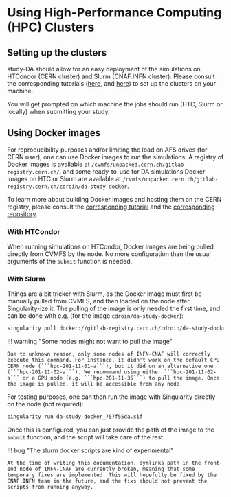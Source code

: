 # Using High-Performance Computing (HPC) Clusters

## Setting up the clusters

study-DA should allow for an easy deployment of the simulations on HTCondor (CERN cluster) and Slurm (CNAF.INFN cluster). Please consult the corresponding tutorials ([here](https://abpcomputing.web.cern.ch/guides/htcondor/), and [here](https://abpcomputing.web.cern.ch/computing_resources/hpc_cnaf/)) to set up the clusters on your machine.

You will get prompted on which machine the jobs should run (HTC, Slurm or locally) when submitting your study.

## Using Docker images

For reproducibility purposes and/or limiting the load on AFS drives (for CERN user), one can use Docker images to run the simulations. A registry of Docker images is available at ```/cvmfs/unpacked.cern.ch/gitlab-registry.cern.ch/```, and some ready-to-use for DA simulations Docker images on HTC or Slurm are available at ```/cvmfs/unpacked.cern.ch/gitlab-registry.cern.ch/cdroin/da-study-docker```.

To learn more about building Docker images and hosting them on the CERN registry, please consult the [corresponding tutorial](https://abpcomputing.web.cern.ch/guides/docker_on_htcondor/) and the [corresponding repository](https://gitlab.cern.ch/unpacked/sync).

### With HTCondor

When running simulations on HTCondor, Docker images are being pulled directly from CVMFS by the node. No more configuration than the usual arguments of the `submit` function is needed.

### With Slurm

Things are a bit tricker with Slurm, as the Docker image must first be manually pulled from CVMFS, and then loaded on the node after Singularity-ize it. The pulling of the image is only needed the first time, and can be done with e.g. (for the image ```cdroin/da-study-docker```):
  
  ```bash
  singularity pull docker://gitlab-registry.cern.ch/cdroin/da-study-docker:757f55da
  ```

!!! warning "Some nodes might not want to pull the image"

    Due to unknown reason, only some nodes of INFN-CNAF will correctly execute this command. For instance, it didn't work on the default CPU CERN node (```hpc-201-11-01-a```), but it did on an alternative one (```hpc-201-11-02-a```). We recommand using either ```hpc-201-11-02-a``` or a GPU node (e.g. ```hpc-201-11-35```) to pull the image. Once the image is pulled, it will be accessible from any node.

For testing purposes, one can then run the image with Singularity directly on the node (not required):
  
  ```bash
  singularity run da-study-docker_757f55da.sif
  ```

Once this is configured, you can just provide the path of the image to the `submit` function, and the script will take care of the rest.

!!! bug "The slurm docker scripts are kind of experimental"

    At the time of writing this documentation, symlinks path in the front-end node of INFN-CNAF are currently broken, meaning that some temporary fixes are implemented. This will hopefully be fixed by the CNAF.INFN team in the future, and the fixs should not prevent the scripts from running anyway.
